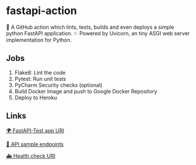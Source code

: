 # fastapi-action
🍅 A GitHub action which lints, tests, builds and even deploys a simple python FastAPI application.
✨ Powered by Uvicorn, an tiny ASGI web server implementation for Python.

## Jobs

1. Flake8: Lint the code
2. Pytest: Run unit tests
3. PyCharm Security checks (optional)
4. Build Docker Image and push to Google Docker Repository
5. Deploy to Heroku

## Links

[🌍 FastAPI-Test app URI](https://fastapi-test-otomato.herokuapp.com/)

[🔌 API sample endpoints](https://fastapi-test-otomato.herokuapp.com/docs)

[🚑 Health check URI](https://fastapi-test-otomato.herokuapp.com/health)

